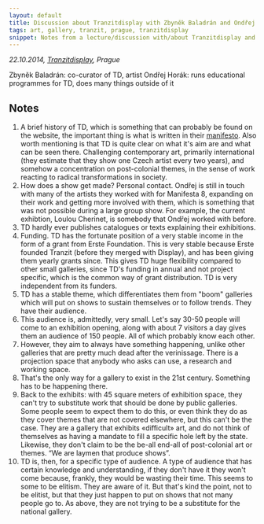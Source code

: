 ```yaml
---
layout: default
title: Discussion about Tranzitdisplay with Zbyněk Baladrán and Ondřej Horák
tags: art, gallery, tranzit, prague, tranzitdisplay
snippet: Notes from a lecture/discussion with/about Tranzitdisplay and what it is like to run a small gallery in general
---
```


_22.10.2014, [Tranzitdisplay](http://www.tranzitdisplay.cz), Prague_

Zbyněk Baladrán: co-curator of TD, artist
Ondřej Horák: runs educational programmes for TD, does many things outside of it

## Notes

1. A brief history of TD, which is something that can probably be found on the
   website, the important thing is what is written in their
   [manifesto](http://www.tranzitdisplay.cz/en/manifesto). Also worth
   mentioning is that TD is quite clear on what it's aim are and what can be
   seen there. Challenging contemporary art, primarily international (they
   estimate that they show one Czech artist every two years), and somehow a
   concentration on post-colonial themes, in the sense of work reacting to
   radical transformations in society.
2. How does a show get made? Personal contact. Ondřej is still in touch with
   many of the artists they worked with for Manifesta 8, expanding on their
   work and getting more involved with them, which is something that was not
   possible during a large group show. For example, the current exhibtion,
   Loulou Cherinet, is somebody that Ondřej worked with before.
3. TD hardly ever publishes catalogues or texts explaining their exhibitions.
4. Funding. TD has the fortunate position of a very stable income in the form
   of a grant from Erste Foundation. This is very stable because Erste founded
   Tranzit (before they merged with Display), and has been giving them yearly
   grants since. This gives TD huge flexibility compared to other small
   galleries, since TD's funding in annual and not project specific, which is
   the common way of grant distribution. TD is very independent from its
   funders.
5. TD has a stable theme, which differentiates them from "boom" galleries which
   will put on shows to sustain themselves or to follow trends. They have their
   audience.
6. This audience is, admittedly, very small. Let's say 30-50 people will come
   to an exhibition opening, along with about 7 visitors a day gives them an
   audience of 150 people. All of which probably know each other.
7. However, they aim to always have something happening, unlike other galleries
   that are pretty much dead after the verinissage. There is a projection space
   that anybody who asks can use, a research and working space.
8. That's the only way for a gallery to exist in the 21st century. Something
   has to be happening there.
8. Back to the exhibits: with 45 square meters of exhibition space, they can't
   try to substitute work that should be done by public galleries. Some people
   seem to expect them to do this, or even think they do as they cover themes
   that are not covered elsewhere, but this can't be the case. They are a
   gallery that exhibits «difficult» art, and do not think of themselves as
   having a mandate to fill a specific hole left by the state. Likewise, they
   don't claim to be the be-all end-all of post-colonial art or themes. “We are
   laymen that produce shows”.
9. TD is, then, for a specific type of audience. A type of audience that has
   certain knowledge and understanding, if they don't have it they won't come
   because, frankly, they would be wasting their time. This seems to some to be
   elitism. They are aware of it. But that's kind the point, not to be elitist,
   but that they just happen to put on shows that not many people go to. As
   above, they are not trying to be a substitute for the national gallery.
